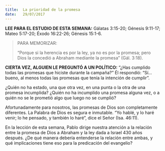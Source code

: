 ```yaml
---
title:  La prioridad de la promesa
date:   29/07/2017
---
```


**LEE PARA EL ESTUDIO DE ESTA SEMANA:**
Gálatas 3:15-20; Génesis 9:11-17; Mateo 5:17-20; Éxodo 16:22-26; Génesis 15:1-6.

><p>PARA MEMORIZAR:</p>
>“Porque si la herencia es por la ley, ya no es por la promesa; pero Dios la concedió a Abraham mediante la promesa” (Gál. 3:18).

**CIERTA VEZ, ALGUIEN LE PREGUNTÓ A UN POLÍTICO:** “¿Has cumplido todas las promesas que hiciste durante la campaña?” Él respondió: “Sí… bueno, al menos todas las promesas que tenía la intención de cumplir”.

¿Quién no ha estado, una que otra vez, en una punta o la otra de una promesa incumplida? ¿Quién no ha incumplido una promesa alguna vez, o a quién no se le prometió algo que luego no se cumplió?

Afortunadamente para nosotros, las promesas de Dios son completamente diferentes. La Palabra de Dios es segura e inmutable. “Yo hablé, y lo haré venir; lo he pensado, y también lo haré”, dice el Señor (Isa. 46:11).

En la lección de esta semana, Pablo dirige nuestra atención a la relación entre la promesa de Dios a Abraham y la ley dada a Israel 430 años después. ¿De qué manera debería entenderse la relación entre ambas, y qué implicaciones tiene eso para la predicación del evangelio?
